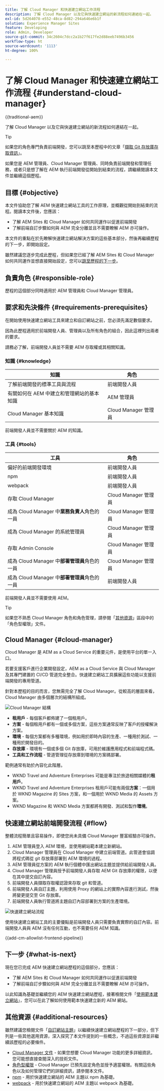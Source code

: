 ```yaml
---
title: 了解 Cloud Manager 和快速建立網站工作流程
description: 了解 Cloud Manager 以及它與快速建立網站的新流程如何連結在一起。
exl-id: 5d264078-e552-48ca-8d82-294a646e6b1f
solution: Experience Manager Sites
feature: Developing
role: Admin, Developer
source-git-commit: 34c2604c7dcc2a1b27f617fe2d88eeb7496b3456
workflow-type: ht
source-wordcount: '1113'
ht-degree: 100%

---
```


# 了解 Cloud Manager 和快速建立網站工作流程 {#understand-cloud-manager}

{{traditional-aem}}

了解 Cloud Manager 以及它與快速建立網站的新流程如何連結在一起。

>[!TIP]
>
>如果您的角色專門負責前端開發，您可以跳至本歷程中的文章「[擷取 Git 存放庫存取資訊](retrieve-access.md)」。
>
>如果您是 AEM 管理員、Cloud Manager 管理員、同時負責前端開發和管理任務，或者只是想了解在 AEM 執行前端開發從開始到結束的流程，請繼續閱讀本文件並繼續這個歷程。

## 目標 {#objective}

本文件協助您了解 AEM 快速建立網站工具的工作原理，並概觀從開始到結束的流程。閱讀本文件後，您應該：

* 了解 AEM Sites 和 Cloud Manager 如何共同運作以促進前端開發
* 了解前端自訂步驟如何與 AEM 完全分離並且不需要瞭解 AEM 亦可操作。

本文件的重點在於先瞭解快速建立網站解決方案的這些基本部分，然後再繼續歷程的下一步，即開始設定。

雖然建議您逐步完成此歷程，但如果您已經了解 AEM Sites 和 Cloud Manager 如何共同運作並想直接開始設定，您可以[跳至歷程的下一步](create-site.md)。

## 負責角色 {#responsible-role}

歷程的這個部分同時適用於 AEM 管理員和 Cloud Manager 管理員。

## 要求和先決條件 {#requirements-prerequisites}

在開始使用快速建立網站工具來建立和自訂網站之前，您必須先滿足數個要求。

因為此歷程適用於前端開發人員、管理員以及所有角色的組合，因此這裡列出兩者的要求。

請務必了解，前端開發人員並不需要 AEM 存取權或其相關知識。

### 知識 {#knowledge}

| 知識 | 角色 |
|---|---|
| 了解前端開發的標準工具與流程 | 前端開發人員 |
| 有關如何在 AEM 中建立和管理網站的基本知識 | AEM 管理員 |
| Cloud Manager 基本知識 | Cloud Manager 管理員 |

前端開發人員並不需要關於 AEM 的知識。

### 工具 {#tools}

| 工具 | 角色 |
|---|---|
| 偏好的前端開發環境 | 前端開發人員 |
| npm | 前端開發人員 |
| webpack | 前端開發人員 |
| 存取 Cloud Manager | Cloud Manager 管理員 |
| 成為 Cloud Manager 中&#x200B;**業務負責人**&#x200B;角色的一員 | Cloud Manager 管理員 |
| 成為 Cloud Manager 的系統管理員 | Cloud Manager 管理員 |
| 存取 Admin Console | Cloud Manager 管理員 |
| 成為 Cloud Manager 中&#x200B;**部署管理員**&#x200B;角色的一員 | Cloud Manager 管理員 |
| 成為 Cloud Manager 中&#x200B;**部署管理員**&#x200B;角色的一員 | 前端開發人員 |

前端開發人員並不需要使用 AEM。

>[!TIP]
>
>如果您不熟悉 Cloud Manager 角色和角色管理，請參閱「[其他資源](#additional-resources)」區段中的「角色型權限」文件。

## Cloud Manager {#cloud-manager}

Cloud Manager 是 AEM as a Cloud Service 的重要元件，是使用平台的單一入口。

若要支援客戶進行企業開發設定，AEM as a Cloud Service 與 Cloud Manager 及其專門建置的 CI/CD 管道完全整合。快速建立網站工具擴展這些功能以支援前端開發的專用管道。

針對本歷程的目的而言，您無需完全了解 Cloud Manager。從較高的層面來看，Cloud Manager 由多個層次的結構所組成。

![Cloud Manager 結構](assets/cloud-manager-structure.png)

* **租用戶** - 每個客戶都佈建了一個租用戶。
* **方案** - 每個租用戶都有一個或多個方案，這些方案通常反映了客戶的授權解決方案。
* **環境** - 每個方案都有多種環境，例如用於即時內容的生產、一種用於測試、一種用於開發目的。
* **存放庫** - 環境有一個或多個 Git 存放庫，可用於維護應用程式和前端程式碼。
* **工具和工作流程** - 管道管理從存放庫到環境的方案碼部署。

範例通常有助於內容化此階層。

* WKND Travel and Adventure Enterprises 可能是專注於旅遊相關媒體的&#x200B;**租用戶**。
* WKND Travel and Adventure Enterprises 租用戶可能有兩個&#x200B;**方案**：一個用於 WKND Magazine 的 Sites 方案，和一個用於 WKND Media 的 Assets 方案。
* WKND Magazine 和 WKND Media 方案都將有開發、測試和製作&#x200B;**環境**。

## 快速建立網站前端開發流程 {#flow}

整體流程簡單且容易操作，即使您尚未具備 Cloud Manager 豐富經驗亦可操作。

1. AEM 管理員登入 AEM 環境，並使用網站範本建立新網站。
1. Cloud Manager 管理員在 Cloud Manager 中建立前端管道。此管道會協調將程式碼從 git 存放庫部署到 AEM 環境的過程。
1. AEM 管理員從方案的 AEM 執行個體中匯出網站主題並提供給前端開發人員。
1. Cloud Manager 管理員授予前端開發人員存取 AEM Git 存放庫的權限，以便在其中提交自訂內容。
1. 前端開發人員擷取存取權認證來存取 git 和管道。
1. 前端開發人員自訂主題，利用使用 Proxy 的網站上的實際內容進行測試，然後將變更提交至 Git 存放庫。
1. 前端開發人員執行管道將主題自訂內容部署到方案的生產環境。

![快速建立網站流程](assets/qsc-flow.png)

使用快速建立網站工具的主要優點是前端開發人員只需要負責實際的自訂內容。前端開發人員與 AEM 沒有任何互動，也不需要任何 AEM 知識。

{{add-cm-allowlist-frontend-pipeline}}

## 下一步 {#what-is-next}

現在您已完成 AEM 快速建立網站歷程的這個部分，您應該：

* 了解 AEM Sites 和 Cloud Manager 如何共同運作以促進前端開發
* 了解前端自訂步驟如何與 AEM 完全分離並且不需要瞭解 AEM 亦可操作。

以此知識為基礎並繼續您的 AEM 快速建立網站歷程，接著檢閱文件「[使用範本建立網站](create-site.md)」，您可以在此了解如何使用範本快速建立新的 AEM 網站。

## 其他資源 {#additional-resources}

雖然建議您檢閱文件「[自訂網站主題](create-site.md)」以繼續快速建立網站歷程的下一部分，但下列是一些其他選用資源，深入探究了本文件提到的一些概念，不過這些資源並非繼續該歷程的必要條件。

* [Cloud Manager 文件](https://experienceleague.adobe.com/docs/experience-manager-cloud-service/onboarding/onboarding-concepts/cloud-manager-introduction.html?lang=zh-Hant) - 如果您想要 Cloud Manager 功能的更多詳細資訊，您可能想直接查閱深入的技術文件。
* [角色型權限](https://experienceleague.adobe.com/docs/experience-manager-cloud-manager/using/requirements/role-based-permissions.html?lang=zh-Hant) - Cloud Manager 已預先設定角色並授予適當權限。有關這些角色以及如何管理它們的詳細資訊，請參閱本文件。
* [npm](https://www.npmjs.com) - 用於快速建立網站的 AEM 主題以 npm 為基礎。
* [webpack](https://webpack.js.org) - 用於快速建立網站的 AEM 主題以 webpack 為基礎。
